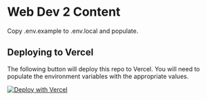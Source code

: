 # Web Dev 2 Content

Copy .env.example to .env.local and populate.

## Deploying to Vercel

The following button will deploy this repo to Vercel. You will need to populate the environment variables with the appropriate values.

[![Deploy with Vercel](https://vercel.com/button)](https://vercel.com/new/clone?repository-url=https%3A%2F%2Fgithub.com%2Fwarsylewicz%2Fwebdev2&env=NEXT_PUBLIC_INSTRUCTOR_EMAIL,NEXT_PUBLIC_INSTRUCTOR_FIRST_NAME,NEXT_PUBLIC_INSTRUCTOR_FULL_NAME,NEXT_PUBLIC_INSTRUCTOR_TEAMS_CHAT,NEXT_PUBLIC_STUDENT_GITHUB_USERNAMES&envDescription=API%20Keys%20needed%20for%20populating%20the%20instructor%20information&envLink=https%3A%2F%2Fgithub.com%2Fwarsylewicz%2Fwebdev2%23readme)
